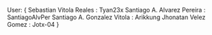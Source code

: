 User: { Sebastian Vitola Reales : Tyan23x Santiago A. Alvarez Pereira : SantiagoAlvPer Santiago A. Gonzalez Vitola : Arikkung Jhonatan Velez Gomez : Jotx-04 }
